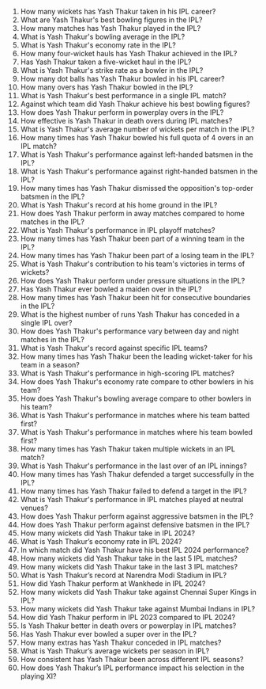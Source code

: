 1. How many wickets has Yash Thakur taken in his IPL career?
2. What are Yash Thakur's best bowling figures in the IPL?
3. How many matches has Yash Thakur played in the IPL?
4. What is Yash Thakur's bowling average in the IPL?
5. What is Yash Thakur's economy rate in the IPL?
6. How many four-wicket hauls has Yash Thakur achieved in the IPL?
7. Has Yash Thakur taken a five-wicket haul in the IPL?
8. What is Yash Thakur's strike rate as a bowler in the IPL?
9. How many dot balls has Yash Thakur bowled in his IPL career?
10. How many overs has Yash Thakur bowled in the IPL?
11. What is Yash Thakur's best performance in a single IPL match?
12. Against which team did Yash Thakur achieve his best bowling figures?
13. How does Yash Thakur perform in powerplay overs in the IPL?
14. How effective is Yash Thakur in death overs during IPL matches?
15. What is Yash Thakur's average number of wickets per match in the IPL?
16. How many times has Yash Thakur bowled his full quota of 4 overs in an IPL match?
17. What is Yash Thakur's performance against left-handed batsmen in the IPL?
18. What is Yash Thakur's performance against right-handed batsmen in the IPL?
19. How many times has Yash Thakur dismissed the opposition's top-order batsmen in the IPL?
20. What is Yash Thakur's record at his home ground in the IPL?
21. How does Yash Thakur perform in away matches compared to home matches in the IPL?
22. What is Yash Thakur's performance in IPL playoff matches?
23. How many times has Yash Thakur been part of a winning team in the IPL?
24. How many times has Yash Thakur been part of a losing team in the IPL?
25. What is Yash Thakur's contribution to his team's victories in terms of wickets?
26. How does Yash Thakur perform under pressure situations in the IPL?
27. Has Yash Thakur ever bowled a maiden over in the IPL?
28. How many times has Yash Thakur been hit for consecutive boundaries in the IPL?
29. What is the highest number of runs Yash Thakur has conceded in a single IPL over?
30. How does Yash Thakur's performance vary between day and night matches in the IPL?
31. What is Yash Thakur's record against specific IPL teams?
32. How many times has Yash Thakur been the leading wicket-taker for his team in a season?
33. What is Yash Thakur's performance in high-scoring IPL matches?
34. How does Yash Thakur's economy rate compare to other bowlers in his team?
35. How does Yash Thakur's bowling average compare to other bowlers in his team?
36. What is Yash Thakur's performance in matches where his team batted first?
37. What is Yash Thakur's performance in matches where his team bowled first?
38. How many times has Yash Thakur taken multiple wickets in an IPL match?
39. What is Yash Thakur's performance in the last over of an IPL innings?
40. How many times has Yash Thakur defended a target successfully in the IPL?
41. How many times has Yash Thakur failed to defend a target in the IPL?
42. What is Yash Thakur's performance in IPL matches played at neutral venues?
43. How does Yash Thakur perform against aggressive batsmen in the IPL?
44. How does Yash Thakur perform against defensive batsmen in the IPL?
45. How many wickets did Yash Thakur take in IPL 2024?  
46. What is Yash Thakur’s economy rate in IPL 2024?  
47. In which match did Yash Thakur have his best IPL 2024 performance?  
48. How many wickets did Yash Thakur take in the last 5 IPL matches?  
49. How many wickets did Yash Thakur take in the last 3 IPL matches?  
50. What is Yash Thakur’s record at Narendra Modi Stadium in IPL?  
51. How did Yash Thakur perform at Wankhede in IPL 2024?  
52. How many wickets did Yash Thakur take against Chennai Super Kings in IPL?  
53. How many wickets did Yash Thakur take against Mumbai Indians in IPL?  
54. How did Yash Thakur perform in IPL 2023 compared to IPL 2024?  
55. Is Yash Thakur better in death overs or powerplay in IPL matches?  
56. Has Yash Thakur ever bowled a super over in the IPL?  
57. How many extras has Yash Thakur conceded in IPL matches?  
58. What is Yash Thakur’s average wickets per season in IPL?  
59. How consistent has Yash Thakur been across different IPL seasons?  
60. How does Yash Thakur’s IPL performance impact his selection in the playing XI?